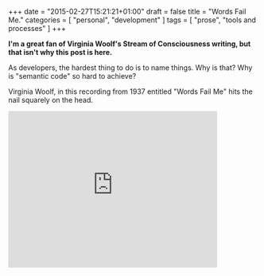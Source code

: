 +++
date = "2015-02-27T15:21:21+01:00"
draft = false
title = "Words Fail Me."
categories = [
  "personal",
  "development"
]
tags = [ 
    "prose",
    "tools and processes"
]
+++

**I'm a great fan of Virginia Woolf's Stream of Consciousness writing, but that isn't why this post is here.**

As developers, the hardest thing to do is to name things. Why is that? Why is "semantic code" so hard to achieve?

Virginia Woolf, in this recording from 1937 entitled "Words Fail Me" hits the nail squarely on the head.

<iframe width="420" height="315" src="https://www.youtube.com/embed/E8czs8v6PuI" frameborder="0" allowfullscreen></iframe>
